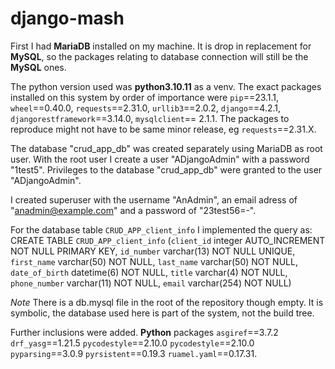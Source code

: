 # django-mash

First I had **MariaDB** installed on my machine. It is drop in replacement for **MySQL**, so the packages relating to database connection will still be the **MySQL** ones.

The python version used was **python3.10.11** as a venv. The exact packages installed on this system by order of importance were `pip`==23.1.1, `wheel`==0.40.0, `requests`==2.31.0, `urllib3`==2.0.2, `django`==4.2.1, `djangorestframework`==3.14.0, `mysqlclient`== 2.1.1. The packages to reproduce might not have to be same minor release, eg `requests`==2.31.X.

The database "crud_app_db" was created separately using MariaDB as root user. With the root user I create a user "ADjangoAdmin" with a password "1test5". Privileges to the database "crud_app_db" were granted to the user "ADjangoAdmin".

I created superuser with the username "AnAdmin", an email adress of "anadmin@example.com" and a password of "23test56=-".

For the database table `CRUD_APP_client_info` I implemented the query as:
CREATE TABLE `CRUD_APP_client_info` (`client_id` integer AUTO_INCREMENT NOT NULL PRIMARY KEY, `id_number` varchar(13) NOT NULL UNIQUE, `first_name` varchar(50) NOT NULL, `last_name` varchar(50) NOT NULL, `date_of_birth` datetime(6) NOT NULL, `title` varchar(4) NOT NULL, `phone_number` varchar(11) NOT NULL, `email` varchar(254) NOT NULL)

_Note_ There is a db.mysql file in the root of the repository though empty. It is symbolic, the database used here is part of the system, not the build tree.

Further inclusions were added. **Python** packages `asgiref`==3.7.2 `drf_yasg`==1.21.5 `pycodestyle`==2.10.0 `pycodestyle`==2.10.0 `pyparsing`==3.0.9 `pyrsistent`==0.19.3 `ruamel.yaml`==0.17.31.
